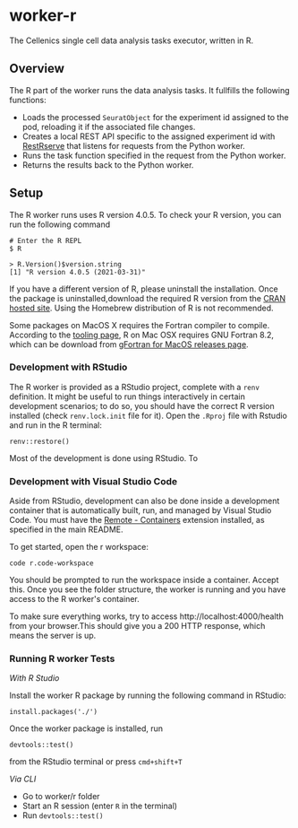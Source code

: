 # worker-r

The Cellenics single cell data analysis tasks executor, written in R.

## Overview

The R part of the worker runs the data analysis tasks. It fullfills the following functions:

- Loads the processed `SeuratObject` for the experiment id assigned to the pod, reloading it if the associated file changes.
- Creates a local REST API specific to the assigned experiment id with [RestRserve](https://restrserve.org/index.html) that listens for requests from the Python worker.
- Runs the task function specified in the request from the Python worker.
- Returns the results back to the Python worker.

## Setup

The R worker runs uses R version 4.0.5. To check your R version, you can run the following command

    # Enter the R REPL
    $ R

    > R.Version()$version.string
    [1] "R version 4.0.5 (2021-03-31)"

If you have a different version of R, please uninstall the installation. Once the package is uninstalled,download the required R version from the [CRAN hosted site](https://cran.r-project.org/bin/). Using the Homebrew distribution of R is not recommended.

Some packages on MacOS X requires the Fortran compiler to compile. According to the [tooling page](https://cran.r-project.org/bin/macosx/tools/), R on Mac OSX requires GNU Fortran 8.2, which can be download from [gFortran for MacOS releases page](https://github.com/fxcoudert/gfortran-for-macOS/releases).

### Development with RStudio

The R worker is provided as a RStudio project, complete with a `renv`
definition. It might be useful to run things interactively in certain
development scenarios; to do so, you should have the correct R version installed (check `renv.lock.init` file for it). Open the `.Rproj` file with Rstudio and run in the R terminal:

    renv::restore()

Most of the development is done using RStudio. To

### Development with Visual Studio Code

Aside from RStudio, development can also be done inside a development container that is automatically built, run, and managed by Visual Studio Code. You must have the [Remote - Containers](https://marketplace.visualstudio.com/items?itemName=ms-vscode-remote.remote-containers) extension installed, as specified in the main README.

To get started, open the r workspace:

    code r.code-workspace

You should be prompted to run the workspace inside a container. Accept this. Once you see the folder structure, the worker is running and you have access to the R worker's container.

To make sure everything works, try to access http://localhost:4000/health from your browser.This should give you a 200 HTTP response, which means the server is up.

### Running R worker Tests

_With R Studio_

Install the worker R package by running the following command in RStudio:

    install.packages('./')

Once the worker package is installed, run

    devtools::test()

from the RStudio terminal or press `cmd+shift+T`

_Via CLI_

- Go to worker/r folder
- Start an R session (enter `R` in the terminal)
- Run `devtools::test()`
